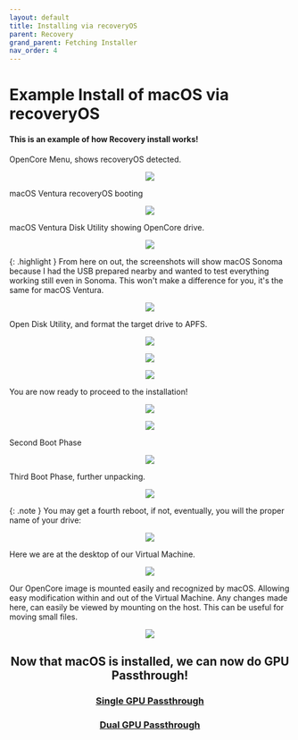 ```yaml
---
layout: default
title: Installing via recoveryOS
parent: Recovery
grand_parent: Fetching Installer
nav_order: 4
---
```


# Example Install of macOS via recoveryOS
#### This is an example of how Recovery install works!

OpenCore Menu, shows recoveryOS detected.

<p align="center">
  <img src="../../../../assets/OpenCoreVMBootRecovery.png">
</p>

macOS Ventura recoveryOS booting

<p align="center">
  <img src="../../../../assets/BootingRecovery.png">
</p>

macOS Ventura Disk Utility showing OpenCore drive.

<p align="center">
  <img src="../../../../assets/macOSRecoveryDiskUtility.png">
</p>

{: .highlight }
From here on out, the screenshots will show macOS Sonoma because I had the USB prepared nearby and wanted to test everything working still even in Sonoma. This won't make a difference for you, it's the same for macOS Ventura.

<p align="center">
  <img src="../../../../assets/OpenCoreSonomaRecoveryBoot.png">
</p>

Open Disk Utility, and format the target drive to APFS.

<p align="center">
  <img src="../../../../assets/macOSRecoveryFormatInstallTarget.png">
</p>

<p align="center">
  <img src="../../../../assets/macOSRecoveryFormatInstallTarget2.png">
</p>

<p align="center">
  <img src="../../../../assets/macOSRecoveryFormatInstallTarget3.png">
</p>

You are now ready to proceed to the installation!

<p align="center">
  <img src="../../../../assets/OpenCoreSonomaRecoveryInstallation1.png">
</p>

<p align="center">
  <img src="../../../../assets/OpenCoreSonomaRecoveryInstallation2.png">
</p>

Second Boot Phase

<p align="center">
  <img src="../../../../assets/OpenCoreSonomaSecondBootPhase.png">
</p>

Third Boot Phase, further unpacking.

<p align="center">
  <img src="../../../../assets/OpenCoreSonomaThirdBootPhase.png">
</p>

{: .note }
You may get a fourth reboot, if not, eventually, you will the proper name of your drive:

<p align="center">
  <img src="../../../../assets/OpenCoreSonomaInstallationComplete.png">
</p>

Here we are at the desktop of our Virtual Machine.

<p align="center">
  <img src="../../../../assets/macOSSonomaDesktop.png">
</p>

Our OpenCore image is mounted easily and recognized by macOS. Allowing easy modification within and out of the Virtual Machine. Any changes made here, can easily be viewed by mounting on the host. This can be useful for moving small files.

<p align="center">
  <img src="../../../../assets/macOSSonomaNoMountEFIneeded.png">
</p>

<h2 align="center">Now that macOS is installed, we can now do GPU Passthrough!</h2>

<h3 align="center"><a href="../../../08-sGPUpt/index">Single GPU Passthrough</a></h3>

<h3 align="center"><a href="../../../09-dGPUpt/index">Dual GPU Passthrough</a></h3>